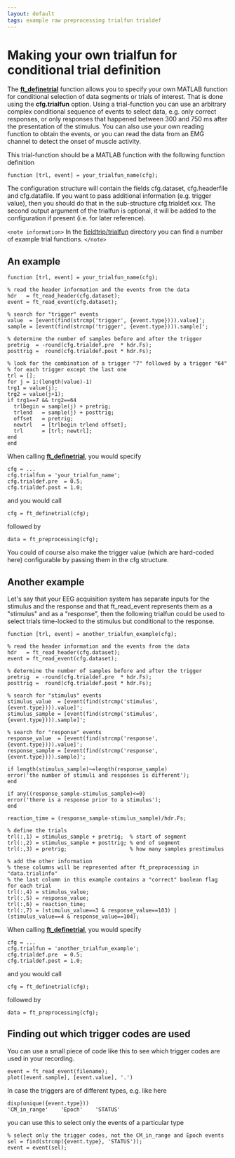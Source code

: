 ```yaml
---
layout: default
tags: example raw preprocessing trialfun trialdef
---
```


# Making your own trialfun for conditional trial definition

The **[ft_definetrial](/reference/ft_definetrial)** function allows you to specify your own MATLAB function for conditional selection of data segments or trials of interest. That is done using the **cfg.trialfun** option. Using a trial-function you can use an arbitrary complex conditional sequence of events to select data, e.g. only correct responses, or only responses that happened between 300 and 750 ms after the presentation of the stimulus. You can also use your own reading function to obtain the events, or you can read the data from an EMG channel to detect the onset of muscle activity. 

This trial-function should be a MATLAB function with the following function definition

    function [trl, event] = your_trialfun_name(cfg);

The configuration structure will contain the fields cfg.dataset, cfg.headerfile and cfg.datafile. If you want to pass additional information (e.g. trigger value), then you should do that in the sub-structure cfg.trialdef.xxx. The second output argument of the trialfun is optional, it will be added to the configuration if present (i.e. for later reference). 

`<note information>`
In the [fieldtrip/trialfun](https://github.com/fieldtrip/fieldtrip/tree/master/trialfun) directory you can find a number of example trial functions. 
`</note>`

## An example

    function [trl, event] = your_trialfun_name(cfg);
    
    % read the header information and the events from the data
    hdr   = ft_read_header(cfg.dataset);
    event = ft_read_event(cfg.dataset);
    
    % search for "trigger" events
    value  = [event(find(strcmp('trigger', {event.type}))).value]';
    sample = [event(find(strcmp('trigger', {event.type}))).sample]';
    
    % determine the number of samples before and after the trigger
    pretrig  = -round(cfg.trialdef.pre  * hdr.Fs);
    posttrig =  round(cfg.trialdef.post * hdr.Fs);
    
    % look for the combination of a trigger "7" followed by a trigger "64" 
    % for each trigger except the last one
    trl = [];
    for j = 1:(length(value)-1)
    trg1 = value(j);
    trg2 = value(j+1);
    if trg1==7 && trg2==64
      trlbegin = sample(j) + pretrig;       
      trlend   = sample(j) + posttrig;       
      offset   = pretrig;
      newtrl   = [trlbegin trlend offset];
      trl      = [trl; newtrl];
    end
    end

When calling **[ft_definetrial](/reference/ft_definetrial)**, you would specify

    cfg = ...
    cfg.trialfun = 'your_trialfun_name';
    cfg.trialdef.pre  = 0.5;
    cfg.trialdef.post = 1.0;

and you would call

    cfg = ft_definetrial(cfg);

followed by 

    data = ft_preprocessing(cfg);

You could of course also make the trigger value (which are hard-coded here) configurable by passing them in the cfg structure. 

## Another example

Let's say that your EEG acquisition system has separate inputs for the stimulus and the response and that ft_read_event represents them as a "stimulus" and as a "response", then the following trialfun could be used to select trials time-locked to the stimulus but conditional to the response.

    function [trl, event] = another_trialfun_example(cfg);
    
    % read the header information and the events from the data
    hdr   = ft_read_header(cfg.dataset);
    event = ft_read_event(cfg.dataset);
    
    % determine the number of samples before and after the trigger
    pretrig  = -round(cfg.trialdef.pre  * hdr.Fs);
    posttrig =  round(cfg.trialdef.post * hdr.Fs);
    
    % search for "stimulus" events
    stimulus_value  = [event(find(strcmp('stimulus', {event.type}))).value]';
    stimulus_sample = [event(find(strcmp('stimulus', {event.type}))).sample]';
    
    % search for "response" events
    response_value  = [event(find(strcmp('response', {event.type}))).value]';
    response_sample = [event(find(strcmp('response', {event.type}))).sample]';
    
    if length(stimulus_sample)~=length(response_sample)
    error('the number of stimuli and responses is different');
    end
    
    if any((response_sample-stimulus_sample)<=0)
    error('there is a response prior to a stimulus');
    end
    
    reaction_time = (response_sample-stimulus_sample)/hdr.Fs;
    
    % define the trials
    trl(:,1) = stimulus_sample + pretrig;  % start of segment
    trl(:,2) = stimulus_sample + posttrig; % end of segment
    trl(:,3) = pretrig;                    % how many samples prestimulus
    
    % add the other information
    % these columns will be represented after ft_preprocessing in "data.trialinfo"
    % the last column in this example contains a "correct" boolean flag for each trial
    trl(:,4) = stimulus_value;
    trl(:,5) = response_value; 
    trl(:,6) = reaction_time;
    trl(:,7) = (stimulus_value==3 & response_value==103) | (stimulus_value==4 & response_value==104);
    
When calling **[ft_definetrial](/reference/ft_definetrial)**, you would specify

    cfg = ...
    cfg.trialfun = 'another_trialfun_example';
    cfg.trialdef.pre  = 0.5;
    cfg.trialdef.post = 1.0;

and you would call

    cfg = ft_definetrial(cfg);

followed by 

    data = ft_preprocessing(cfg);

## Finding out which trigger codes are used

You can use a small piece of code like this to see which trigger codes are used in your recording.

    event = ft_read_event(filename);
    plot([event.sample], [event.value], '.')

In case the triggers are of different types, e.g. like here

    disp(unique({event.type}))
    'CM_in_range'    'Epoch'    'STATUS'

you can use this to select only the events of a particular type

    % select only the trigger codes, not the CM_in_range and Epoch events
    sel = find(strcmp({event.type}, 'STATUS'));
    event = event(sel);
    
